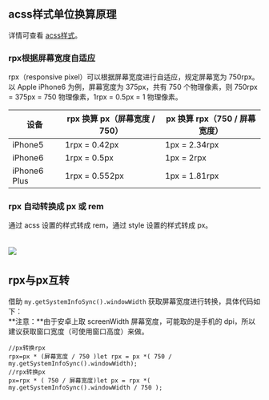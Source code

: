 ## acss样式单位换算原理
详情可查看 [acss样式](https://opendocs.alipay.com/mini/framework/acss)。

### rpx根据屏幕宽度自适应
rpx（responsive pixel）可以根据屏幕宽度进行自适应，规定屏幕宽为 750rpx。以 Apple iPhone6 为例，屏幕宽度为 375px，共有 750 个物理像素，则 750rpx = 375px = 750 物理像素，1rpx = 0.5px = 1 物理像素。

| 设备 | rpx 换算 px（屏幕宽度 / 750） | px 换算 rpx（750 / 屏幕宽度） |
| --- | --- | --- |
| iPhone5 | 1rpx = 0.42px | 1px = 2.34rpx |
| iPhone6 | 1rpx = 0.5px | 1px = 2rpx |
| iPhone6 Plus | 1rpx = 0.552px | 1px = 1.81rpx |


### rpx 自动转换成 px 或 rem
通过 acss 设置的样式转成 rem，通过 style 设置的样式转成 px。

## ![](https://gw.alipayobjects.com/zos/sptworksff_prod/de12e9c3-d1f2-4e2e-aa8f-56bc8df566c4.jpg#align=left&display=inline&height=165&margin=%5Bobject%20Object%5D&originHeight=165&originWidth=307&status=done&style=none&width=307) 

## rpx与px互转
借助 `my.getSystemInfoSync().windowWidth` 获取屏幕宽度进行转换，具体代码如下：<br />**注意：**由于安卓上取 screenWidth 屏幕宽度，可能取的是手机的 dpi，所以建议获取窗口宽度（可使用窗口高度）来做。
```
//px转换rpx  
rpx=px * (屏幕宽度 / 750 )let rpx = px *( 750 / my.getSystemInfoSync().windowWidth);
//rpx转换px 
px=rpx * ( 750 / 屏幕宽度)let px = rpx *( my.getSystemInfoSync().windowWidth / 750 );
```
 
